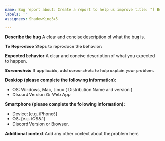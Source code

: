 ```yaml
---
name: Bug report about: Create a report to help us improve title: "[ Bug ] Issue."
labels: ''
assignees: ShadowKing345

---
```


**Describe the bug**
A clear and concise description of what the bug is.

**To Reproduce**
Steps to reproduce the behavior:

**Expected behavior**
A clear and concise description of what you expected to happen.

**Screenshots**
If applicable, add screenshots to help explain your problem.

**Desktop (please complete the following information):**

- OS: Windows, Mac, Linux ( Distribution Name and version )
- Discord Version Or Web App

**Smartphone (please complete the following information):**

- Device: [e.g. iPhone6]
- OS: [e.g. iOS8.1]
- Discord Version or Browser.

**Additional context**
Add any other context about the problem here.
